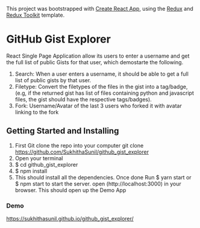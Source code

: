 This project was bootstrapped with [Create React App](https://github.com/facebook/create-react-app), using the [Redux](https://redux.js.org/) and [Redux Toolkit](https://redux-toolkit.js.org/) template.
# GitHub Gist Explorer

React Single Page Application allow its users to enter a username and get the full list of public Gists for that user, which demostarte the following.

1. Search: When a user enters a username, it should be able to get a full list of public gists by that user.
2. Filetype: Convert the filetypes of the files in the gist into a tag/badge, (e.g, if the returned gist has list of files containing python and javascript files, the gist should have the respective tags/badges).
3. Fork: Username/Avatar of the last 3 users who forked it with avatar linking to the fork

## Getting Started and Installing

1. First Git clone the repo into your computer
   git clone https://github.com/SukhithaSunil/github_gist_explorer
2. Open your terminal
3. $ cd github_gist_explorer
4. $ npm install
4. This should install all the dependencies. Once done
    Run
    $ yarn start
    or
    $ npm start
    to start the server.
    open (http://localhost:3000) in your browser.
    This should open up the Demo App


 ### Demo
 https://sukhithasunil.github.io/github_gist_explorer/

